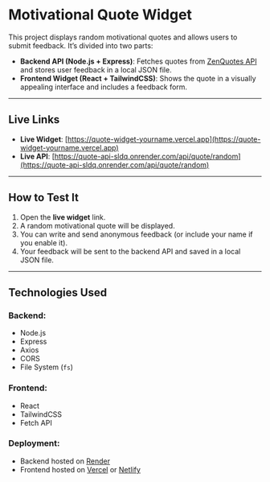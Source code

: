 #  Motivational Quote Widget

This project displays random motivational quotes and allows users to submit feedback. It’s divided into two parts:

- **Backend API (Node.js + Express)**: Fetches quotes from [ZenQuotes API](https://zenquotes.io) and stores user feedback in a local JSON file.
- **Frontend Widget (React + TailwindCSS)**: Shows the quote in a visually appealing interface and includes a feedback form.

---

## Live Links

- **Live Widget**: [https://quote-widget-yourname.vercel.app](https://quote-widget-yourname.vercel.app)
- **Live API**: [https://quote-api-sldq.onrender.com/api/quote/random](https://quote-api-sldq.onrender.com/api/quote/random)

---

## How to Test It

1. Open the **live widget** link.
2. A random motivational quote will be displayed.
3. You can write and send anonymous feedback (or include your name if you enable it).
4. Your feedback will be sent to the backend API and saved in a local JSON file.

---

## Technologies Used

### Backend:
- Node.js
- Express
- Axios
- CORS
- File System (`fs`)

### Frontend:
- React
- TailwindCSS
- Fetch API

### Deployment:
- Backend hosted on [Render](https://render.com)
- Frontend hosted on [Vercel](https://vercel.com) or [Netlify](https://netlify.com)




